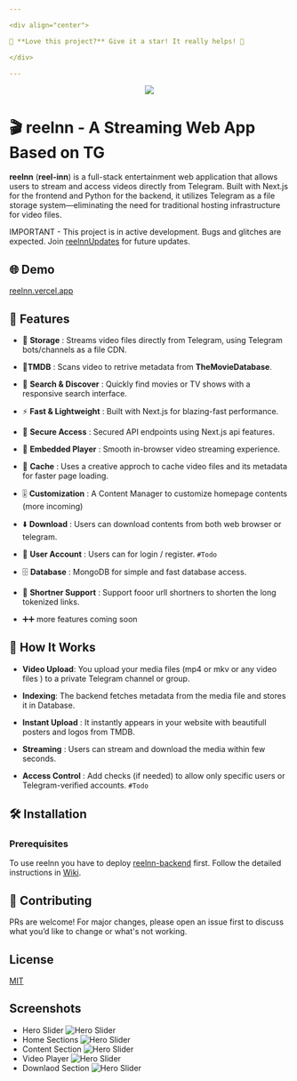 ```yaml
---

<div align="center">

🌟 **Love this project?** Give it a star! It really helps! 🌟

</div>

---
```

<p align="center">
  <img src="https://media3.giphy.com/media/v1.Y2lkPTc5MGI3NjExcWFudzZ3aWk5ejZ1cXBoaXo2ZW9ldXh0emd4Z2pkeTFnaHdzaTlnaCZlcD12MV9pbnRlcm5hbF9naWZfYnlfaWQmY3Q9Zw/CClicUlLWi6pSJ7pu0/giphy.gif" />
</p>

# 🎬 reelnn - A Streaming Web App Based on TG

**reelnn** (**reel-inn**) is a full-stack entertainment web application that allows users to stream and access videos directly from Telegram. Built with Next.js for the frontend and Python for the backend, it utilizes Telegram as a file storage system—eliminating the need for traditional hosting infrastructure for video files.


IMPORTANT - This project is in active development. Bugs and glitches are expected. Join [reelnnUpdates](https://t.me/reelnnUpdates) for future updates.

## 🌐 Demo

[reelnn.vercel.app](https://reelnn.vercel.app)


## 🚀 Features

* 📂 **Storage** : Streams video files directly from Telegram, using Telegram bots/channels as a file CDN.

* 🍿**TMDB** : Scans video to retrive metadata from **TheMovieDatabase**.

* 🔎 **Search & Discover** : Quickly find movies or TV shows with a responsive search interface.

* ⚡ **Fast & Lightweight** : Built with Next.js for blazing-fast performance.

* 🔐 **Secure Access** : Secured API endpoints using Next.js api features.

* 🎥 **Embedded Player** : Smooth in-browser video streaming experience.

* 🔄️ **Cache** : Uses a creative approch to cache video files and its metadata for faster page loading.

* 🎚️ **Customization** : A Content Manager to customize homepage contents (more incoming)

* ⬇️ **Download** : Users can download contents from both web browser or telegram.

* 👤 **User Account** : Users can for login / register. `#Todo`

* 🗄️ **Database** : MongoDB for simple and fast database access.

* 🔖 **Shortner Support** : Support fooor urll shortners to shorten the long tokenized links.

* ➕➕ more features coming soon





## 🧠 How It Works

* **Video Upload**: You upload your media files (mp4 or mkv or any video files ) to a private Telegram channel or group.

* **Indexing**: The backend fetches metadata from the media file and stores it in Database.

* **Instant Upload** : It instantly appears in your website with beautifull posters and logos from TMDB.

* **Streaming** : Users can stream and download the media within few seconds. 

* **Access Control** : Add checks (if needed) to allow only specific users or Telegram-verified accounts. `#Todo`
## 🛠️ Installation

### Prerequisites

To use reelnn you have to deploy [reelnn-backend](https://github.com/rafsanbasunia/reelnn-backend/) first. Follow the detailed instructions in [Wiki](https://github.com/rafsanbasunia/reelnn/wiki).

## 🤝 Contributing

PRs are welcome! For major changes, please open an issue first to discuss what you’d like to change or what's not working.


## License

[MIT](https://choosealicense.com/licenses/mit/)


## Screenshots
- Hero Slider
![Hero Slider](https://i.ibb.co/N6nd9GWs/image.png)
- Home Sections
![Hero Slider](https://i.ibb.co/KQFpK0J/image.png)
- Content Section
![Hero Slider](https://i.ibb.co/5XyFqvMS/image.png)
- Video Player
![Hero Slider](https://i.ibb.co/Wv2LcRy2/image.png)
- Downlaod Section
![Hero Slider](https://i.ibb.co/2Ydckkh9/image.png)


